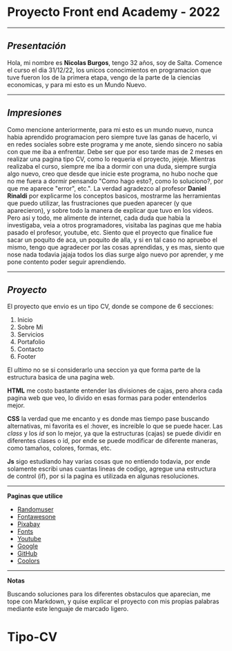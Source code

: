 # **Proyecto** Front end Academy - 2022

---

## _Presentación_

Hola, mi nombre es **Nicolas Burgos**, tengo 32 años, soy de Salta.
Comence el curso el dia 31/12/22, los unicos conocimientos en programacion que tuve fueron los de la primera etapa, vengo de la parte de la ciencias economicas, y para mi esto es un Mundo Nuevo.

---

## _Impresiones_

Como mencione anteriormente, para mi esto es un mundo nuevo, nunca habia aprendido programacion pero siempre tuve las ganas de hacerlo, vi en redes sociales sobre este programa y me anote, siendo sincero no sabia con que me iba a enfrentar.
Debe ser que por eso tarde mas de 2 meses en realizar una pagina tipo CV, como lo requeria el proyecto, jejeje.
Mientras realizaba el curso, siempre me iba a dormir con una duda, siempre surgia algo nuevo, creo que desde que inicie este programa, no hubo noche que no me fuera a dormir pensando "Como hago esto?, como lo soluciono?, por que me aparece "error", etc.".
La verdad agradezco al profesor **Daniel Rinaldi** por explicarme los conceptos basicos, mostrarme las herramientas que puedo utilizar, las frustraciones que pueden aparecer (y que aparecieron), y sobre todo la manera de explicar que tuvo en los videos.
Pero asi y todo, me alimente de internet, cada duda que habia la investigaba, veia a otros programadores, visitaba las paginas que me habia pasado el profesor, youtube, etc.
Siento que el proyecto que finalice fue sacar un poquito de aca, un poquito de alla, y si en tal caso no apruebo el mismo, tengo que agradecer por las cosas aprendidas, y es mas, siento que nose nada todavia jajaja todos los dias surge algo nuevo por aprender, y me pone contento poder seguir aprendiendo.

---

## _Proyecto_

El proyecto que envio es un tipo CV, donde se compone de 6 secciones:

1. Inicio
2. Sobre Mi
3. Servicios
4. Portafolio
5. Contacto
6. Footer

El _ultimo_ no se si considerarlo una seccion ya que forma parte de la estructura basica de una pagina web.

**HTML** me costo bastante entender las divisiones de cajas, pero ahora cada pagina web que veo, lo divido en esas formas para poder entenderlos mejor.

**CSS** la verdad que me encanto y es donde mas tiempo pase buscando alternativas, mi favorita es el :hover, es increible lo que se puede hacer.
Las _class_ y los _id_ son lo mejor, ya que la estructuras (cajas) se puede dividir en diferentes clases o id, por ende se puede modificar de diferente maneras, como tamaños, colores, formas, etc.

**Js** sigo estudiando hay varias cosas que no entiendo todavia, por ende solamente escribi unas cuantas lineas de codigo, agregue una estructura de control (if), por si la pagina es utilizada en algunas resoluciones.

---

**Paginas que utilice**

- [Randomuser](https://randomuser.me/photos)
- [Fontawesone](https://fontawesome.com/)
- [Pixabay](https://pixabay.com/es/)
- [Fonts](https://fonts.google.com/)
- [Youtube](https://www.youtube.com/)
- [Google](https://www.google.com/)
- [GitHub](https://github.com/)
- [Coolors](https://coolors.co/palettes/trending)

---

**Notas**

Buscando soluciones para los diferentes obstaculos que aparecian, me tope con Markdown, y quise explicar el proyecto con mis propias palabras mediante este lenguaje de marcado ligero.
# Tipo-CV
